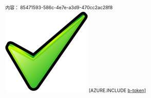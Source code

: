 内容： 85471593-586c-4e7e-a3d9-470cc2ac28f8![图像](a939720e-7ce4-4488-9238-551129cab6f3.png)
[AZURE.INCLUDE [b-token](a2ed44e8-5090-4325-87f2-e6451d6f4211.md)]
